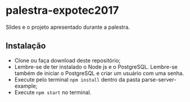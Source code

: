 # palestra-expotec2017

Slides e o projeto apresentado durante a palestra.

## Instalação

* Clone ou faça download deste repositório;
* Lembre-se de ter instalado o Node js e o PostgreSQL. Lembre-se também de iniciar o PostgreSQL e criar um usuário com uma senha.
* Execute pelo terminal `npm install` dentro da pasta parse-server-example;
* Execute `npm start` no terminal.
